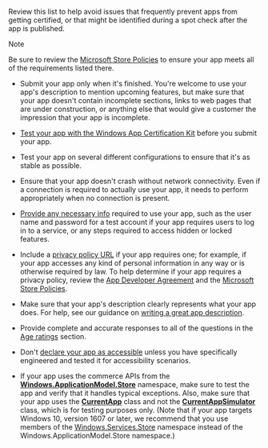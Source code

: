 Review this list to help avoid issues that frequently prevent apps from getting certified, or that might be identified during a spot check after the app is published.

> [!NOTE]
> Be sure to review the [Microsoft Store Policies](../../../apps/publish/store-policies.md) to ensure your app meets all of the requirements listed there.

- Submit your app only when it's finished. You're welcome to use your app's description to mention upcoming features, but make sure that your app doesn't contain incomplete sections, links to web pages that are under construction, or anything else that would give a customer the impression that your app is incomplete.

- [Test your app with the Windows App Certification Kit](/windows/uwp/debug-test-perf/windows-app-certification-kit) before you submit your app.

- Test your app on several different configurations to ensure that it's as stable as possible.

- Ensure that your app doesn't crash without network connectivity. Even if a connection is required to actually use your app, it needs to perform appropriately when no connection is present.

- [Provide any necessary info](../../../apps/publish/publish-your-app/notes-for-certification.md) required to use your app, such as the user name and password for a test account if your app requires users to log in to a service, or any steps required to access hidden or locked features.

- Include a [privacy policy URL](../../../apps/publish/publish-your-app/enter-app-properties.md) if your app requires one; for example, if your app accesses any kind of personal information in any way or is otherwise required by law. To help determine if your app requires a privacy policy, review the [App Developer Agreement](/legal/windows/agreements/app-developer-agreement) and the [Microsoft Store Policies](../../../apps/publish/store-policies.md).

- Make sure that your app's description clearly represents what your app does. For help, see our guidance on [writing a great app description](../../../apps/publish/publish-your-app/write-great-app-description.md).

- Provide complete and accurate responses to all of the questions in the [Age ratings](../../../apps/publish/publish-your-app/age-ratings.md) section.

- Don't [declare your app as accessible](../../../apps/publish/publish-your-app/product-declarations.md#this-app-has-been-tested-to-meet-accessibility-guidelines) unless you have specifically engineered and tested it for accessibility scenarios.

- If your app uses the commerce APIs from the [**Windows.ApplicationModel.Store**](/windows/uwp/api/Windows.ApplicationModel.Store) namespace, make sure to test the app and verify that it handles typical exceptions. Also, make sure that your app uses the [**CurrentApp**](/windows/uwp/api/Windows.ApplicationModel.Store.CurrentApp) class and not the [**CurrentAppSimulator**](/windows/uwp/api/Windows.ApplicationModel.Store.CurrentAppSimulator) class, which is for testing purposes only. (Note that if your app targets Windows 10, version 1607 or later, we recommend that you use members of the [Windows.Services.Store](/windows/uwp/api/windows.services.store) namespace instead of the Windows.ApplicationModel.Store namespace.)
